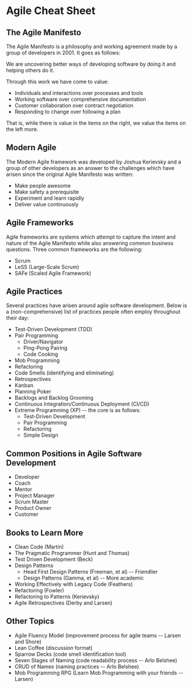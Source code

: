 # Agile Cheat Sheet #

## The Agile Manifesto ##

The Agile Manifesto is a philosophy and working agreement made by a group of developers in 2001. It goes as follows:

We are uncovering better ways of developing software by doing it and helping others do it.

Through this work we have come to value:

- Individuals and interactions over processes and tools
- Working software over comprehensive documentation
- Customer collaboration over contract negotiation
- Responding to change over following a plan

That is, while there is value in the items on the right, we value the items on the left more.

## Modern Agile ##

The Modern Agile framework was developed by Joshua Kerievsky and a group of other developers as an answer to the challenges which have arisen since the original Agile Manifesto was written:

- Make people awesome
- Make safety a prerequisite
- Experiment and learn rapidly
- Deliver value continuously

## Agile Frameworks ##

Agile frameworks are systems which attempt to capture the intent and nature of the Agile Manifesto while also answering common business questions.  Three common frameworks are the following:

- Scrum
- LeSS (Large-Scale Scrum)
- SAFe (Scaled Agile Framework)

## Agile Practices ##

Several practices have arisen around agile software development. Below is a (non-comprehensive) list of practices people often employ throughout their day:

- Test-Driven Development (TDD)
- Pair Programming
    - Driver/Navigator
    - Ping-Pong Pairing
    - Code Cooking
- Mob Programming
- Refactoring
- Code Smells (identifying and eliminating)
- Retrospectives
- Kanban
- Planning Poker
- Backlogs and Backlog Grooming
- Continuous Integration/Continuous Deployment (CI/CD)
- Extreme Programming (XP) -- the core is as follows:
    - Test-Driven Development
    - Pair Programming
    - Refactoring
    - Simple Design

## Common Positions in Agile Software Development ##

- Developer
- Coach
- Mentor
- Project Manager
- Scrum Master
- Product Owner
- Customer

## Books to Learn More ##

- Clean Code (Martin)
- The Pragmatic Programmer (Hunt and Thomas)
- Test Driven Development (Beck)
- Design Patterns
    - Head First Design Patterns (Freeman, et al) -- Friendlier
    - Design Patterns (Gamma, et al) -- More academic
- Working Effectively with Legacy Code (Feathers)
- Refactoring (Fowler)
- Refactoring to Patterns (Kerievsky)
- Agile Retrospectives (Derby and Larsen)

## Other Topics ##

- Agile Fluency Model (improvement process for agile teams -- Larsen and Shore)
- Lean Coffee (discussion format)
- Sparrow Decks (code smell identification tool)
- Seven Stages of Naming (code readability process -- Arlo Belshee)
- CRUD of Names (naming practices -- Arlo Belshee)
- Mob Programming RPG (Learn Mob Programming with your friends -- Larsen)
